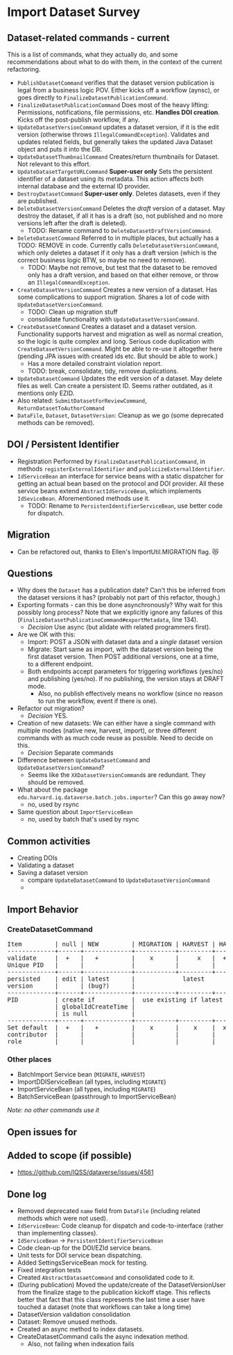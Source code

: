# Import Dataset Survey

## Dataset-related commands - current
This is a list of commands, what they actually do, and some recommendations about what to do with them, in the context of the current refactoring.

* `PublishDatasetCommand` verifies that the dataset version publication is legal from a business logic POV. Either kicks off a workflow (aynsc), or  goes directly to `FinalizeDatasetPublicationCommand`.
* `FinalizeDatasetPublicationCommand` Does most of the heavy lifting: Permissions, notifications, file permissions, etc. **Handles DOI creation**. Kicks off the post-publish workflow, if any.
* `UpdateDatasetVersionCommand` updates a dataset version, if it is the edit version (otherwise throws `IllegalCommandException`). Validates and updates related fields, but generally takes the updated Java Dataset object and puts it into the DB.
* `UpdateDatasetThumbnailCommand` Creates/return thumbnails for Dataset. Not relevant to this effort.
* `UpdateDatasetTargetURLCommand` **Super-user only** Sets the persistent identifier of a dataset using its metadata. This action affects both internal database and the external ID provider.
* `DestroyDatasetCommand` **Super-user only**. Deletes datasets, even if they are published.
* `DeleteDatasetVersionCommand` Deletes the *draft* version of a dataset. May destroy the dataset, if all it has is a draft (so, not published and no more versions left after the draft is deleted).
    - TODO: Rename command to `DeleteDatasetDraftVersionCommand`.
* `DeleteDatasetCommand` Referred to in multiple places, but actually has a TODO: REMOVE in code. Currently calls `DeleteDatasetVersionCommand`, which only deletes a dataset if it only has a draft version (which is the correct business logic BTW, so maybe no need to remove).
    - TODO: Maybe not remove, but test that the dataset to be removed only has a draft version, and based on that either remove, or throw an `IllegalCommandException`.
* `CreateDatasetVersionCommand` Creates a new version of a dataset. Has some complications to support migration. Shares a lot of code with `UpdateDatasetVersionCommand`.
    - TODO: Clean up migration stuff
    - consolidate functionality with `UpdateDatasetVersionCommand`.
* `CreateDatasetCommand` Creates a dataset and a dataset version. Functionality supports harvest and migration as well as normal creation, so the logic is quite complex and long. Serious code duplication with `CreateDatasetVersionCommand`. Might be able to re-use it altogether here (pending JPA issues with created ids etc. But should be able to work.)
    - Has a more detailed constraint violation report.
    -  TODO: break, consolidate, tidy, remove duplications.
* `UpdateDatasetCommand` Updates the edit version of a dataset. May delete files as well. Can create a persistent ID. Seems rather outdated, as it mentions only EZID.
* Also related: `SubmitDatasetForReviewCommand`, `ReturnDatasetToAuthorCommand`
* `DataFile`, `Dataset`, `DatasetVersion`: Cleanup as we go (some deprecated methods can be removed).

## DOI / Persistent Identifier

* Registration Performed by `FinalizeDatasetPublicationCommand`, in methods `registerExternalIdentifier` and `publicizeExternalIdentifier`.
* `IdServiceBean` an interface for service beans with a static dispatcher for getting an actual bean based on the protocol and DOI provider. All these service beans extend `AbstractIdServiceBean`, which implements `IdSeviceBean`. Aforementioned methods use it.
    - TODO: Rename to `PersistenIdentifierServiceBean`, use better code for dispatch.

## Migration
* Can be refactored out, thanks to Ellen's ImportUtil.MIGRATION flag. :heart_eyes_cat:

## Questions
* Why does the `Dataset` has a publication date? Can't this be inferred from the dataset versions it has? (probably not part of this refactor, though.)
* Exporting formats - can this be done asynchronously? Why wait for this possibly long process? Note that we explicitly ignore any failures of this (`FinalizeDatasetPublicatinoCommand#exportMetadata`, line 134).
    - *Decision* Use async (but alidate with related programmers first).
* Are we OK with this:
    - Import: POST a JSON with dataset data and a *single* dataset version
    - Migrate: Start same as import, with the dataset version being the first dataset version. Then POST additional versions, one at a time, to a different endpoint.
    - Both endpoints accept parameters for triggering workflows (yes/no) and publishing (yes/no). If no publishing, the version stays at DRAFT mode.
        + Also, no publish effectively means no workflow (since no reason to run the workflow, event if there is one).
* Refactor out migration?
    *  *Decision* YES.
* Creation of new datasets: We can either have a single command with multiple modes (native new, harvest, import), or three different commands with as much code reuse as possible. Need to decide on this.
    - *Decision* Separate commands
* Difference between `UpdateDatasetCommand` and `UpdateDatasetVersionCommand`?
    - Seems like the `XXDatasetVersionCommand`s are redundant. They should be removed.
* What about the package `edu.harvard.iq.dataverse.batch.jobs.importer`? Can this go away now?
    - no, used by rsync
* Same question about `ImportServiceBean`
    - no, used by batch that's used by rsync

## Common activities
* Creating DOIs
* Validating a dataset
* Saving a dataset version
    - compare `UpdateDatasetCommand` to `UpdateDatasetVersionCommand`
    -

## Import Behavior
### CreateDatasetCommand
<pre>
Item         | null | NEW         | MIGRATION | HARVEST | HARVEST_WITH_FILES
-------------+------+-------------+-----------+---------+--------------------
validate     |  +   |   +         |    x      |     x   |  + (bug?)
Unique PID   |      |             |           |         |
-------------+------+-------------+-----------+---------+--------------------
persisted    | edit | latest      |             latest   
version      |      | (bug?)      |                       
-------------+------+-------------+-----------+---------+--------------------
PID          | create if          |  use existing if latest is released
             | globalIdCreateTime |
             | is null            |    
-------------+------+-------------+-----------+---------+--------------------
Set default  |  +   |   +         |    x      |    x    |  x
contributor  |      |             |           |         |   
role         |      |             |           |         |   
</pre>

### Other places

* BatchImport Service bean (`MIGRATE`, `HARVEST`)
* ImportDDIServiceBean (all types, including `MIGRATE`)
* ImportServiceBean (all types, including `MIGRATE`)
* BatchServiceBean (passthrough to ImportServiceBean)

_Note: no other commands use it_

## Open issues for



## Added to scope (if possible)
* https://github.com/IQSS/dataverse/issues/4561


## Done log
* Removed deprecated `name` field from `DataFile` (including related methods which were not used).
* `IdServiceBean`: Code cleanup for dispatch and code-to-interface (rather than implementing classes).
* `IdServiceBean` -> `PersistentIdentifierServiceBean`
* Code clean-up for the DOI/EZId service beans.
* Unit tests for DOI service bean dispatching.
* Added SettingsServiceBean mock for testing.
* Fixed integration tests
* Created `AbstractDatasaetCommand` and consolidated code to it.
* (During publication) Moved the update/create of the DatasetVersionUser from the finalize stage to the publication kickoff stage. This reflects better that fact that this class represents the last time a user have touched a dataset (note that workflows can take a long time)
* DatasetVersion validation consolidation
* Dataset: Remove unused methods.
* Created an async method to index datasets.
* CreateDatasetCommand calls the async indexation method.
    - Also, not failing when indexation fails
